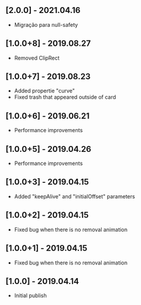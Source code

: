 ## [2.0.0] - 2021.04.16

* Migração para null-safety

## [1.0.0+8] - 2019.08.27

* Removed ClipRect

## [1.0.0+7] - 2019.08.23

* Added propertie "curve"
* Fixed trash that appeared outside of card

## [1.0.0+6] - 2019.06.21

* Performance improvements

## [1.0.0+5] - 2019.04.26

* Performance improvements

## [1.0.0+3] - 2019.04.15

* Added "keepAlive" and "initialOffset" parameters

## [1.0.0+2] - 2019.04.15

* Fixed bug when there is no removal animation

## [1.0.0+1] - 2019.04.15

* Fixed bug when there is no removal animation

## [1.0.0] - 2019.04.14

* Initial publish
